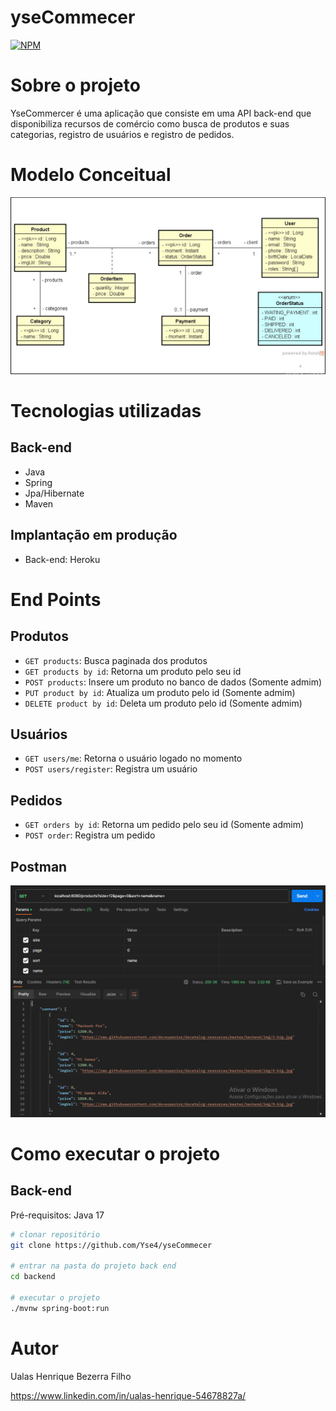 # yseCommecer
[![NPM](https://img.shields.io/npm/l/react)](https://github.com/Yse4/yseCommecer/blob/main/LICENSE) 

# Sobre o projeto
YseCommercer é uma aplicação que consiste em uma API back-end que disponibiliza recursos de comércio como busca de produtos e suas categorias, registro de usuários e registro de pedidos.

# Modelo Conceitual
![Modelagem](.github/Modelagem.png)

# Tecnologias utilizadas

## Back-end
* Java
* Spring
* Jpa/Hibernate
* Maven

## Implantação em produção
* Back-end: Heroku

# End Points

## Produtos
* `GET products`: Busca paginada dos produtos
* `GET products by id`: Retorna um produto pelo seu id
* `POST products`: Insere um produto no banco de dados (Somente admim)
* `PUT product by id`: Atualiza um produto pelo id (Somente admim)
* `DELETE product by id`: Deleta um produto pelo id (Somente admim)

## Usuários
* `GET users/me`: Retorna o usuário logado no momento
* `POST users/register`: Registra um usuário

## Pedidos
* `GET orders by id`: Retorna um pedido pelo seu id (Somente admim)
* `POST order`: Registra um pedido

## Postman
![Postman](.github/postman.png)

# Como executar o projeto

## Back-end

Pré-requisitos: Java 17

```bash
# clonar repositório
git clone https://github.com/Yse4/yseCommecer

# entrar na pasta do projeto back end
cd backend

# executar o projeto
./mvnw spring-boot:run
```
# Autor
Ualas Henrique Bezerra Filho

https://www.linkedin.com/in/ualas-henrique-54678827a/
